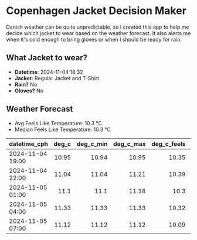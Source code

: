 
# Copenhagen Jacket Decision Maker

Danish weather can be quite unpredictable, so I created this app to help me decide which jacket to wear based on the weather forecast. 
It also alerts me when it's cold enough to bring gloves or when I should be ready for rain.

## What Jacket to wear?

- **Datetime**: 2024-11-04 18:32
- **Jacket**: Regular Jacket and T-Shirt
- **Rain?** No
- **Gloves?** No

## Weather Forecast
- Avg Feels Like Temperature: 10.3 °C
- Median Feels Like Temperature: 10.3 °C

| datetime_cph     |   deg_c |   deg_c_min |   deg_c_max |   deg_c_feels | weather   | wind   | rain   |
|:-----------------|--------:|------------:|------------:|--------------:|:----------|:-------|:-------|
| 2024-11-04 19:00 |   10.95 |       10.94 |       10.95 |         10.35 | Clouds    | Low    | None   |
| 2024-11-04 22:00 |   11.04 |       11.04 |       11.21 |         10.39 | Clouds    | Low    | None   |
| 2024-11-05 01:00 |   11.1  |       11.1  |       11.18 |         10.3  | Clouds    | Low    | None   |
| 2024-11-05 04:00 |   11.33 |       11.33 |       11.33 |         10.32 | Clouds    | Low    | None   |
| 2024-11-05 07:00 |   11.12 |       11.12 |       11.12 |         10.09 | Clouds    | Low    | None   |
        